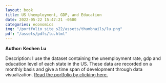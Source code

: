 ```yaml
---
layout: book
title: US Unemployment, GDP, and Education
date: 2022-05-22 15:47:21 -0500
categories: economics
img: "/portfolio_site_s22/assets/thumbnails/lu.png"
pdf: "/assets/pdfs/lu.html"
---
```


<b>Author: Kechen Lu</b>

Description: I use the dataset containing the unemployment rate, gdp and
education level of each state in the US. These data are recorded on a monthly
basis and give a time span of development through data visualization.
<a href="{{ page.pdf | relative_url }}">Read the portfolio by clicking here.</a>

[jekyll-docs]: https://jekyllrb.com/docs/home
[jekyll-gh]:   https://github.com/jekyll/jekyll
[jekyll-talk]: https://talk.jekyllrb.com/
